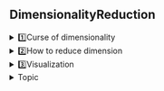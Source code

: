 ## DimensionalityReduction
 <details>
 <summary>1️⃣Curse of dimensionality</summary>
   <br>
  
 **📍Curse of dimentionality**
 
  -  Harder to visualize or see structure of 
  -  Hard to search in high dimension (more runtime)
  -  Need more data to get a good estimation of the data
 
 **📍To combat the curse of dimensionality**
 
 - **🌱Feature selection**: Keep only "Good" features
     - Drop features having missing values
     - Drop low variace column (a feature that is a constant)
     - Drop the feature by using forward (increase one by one feature) and backward (decrease one by one feature) elimination 

     > **Pro:** Useful when the user wants to know which feature matters

     > **Con:** Hard to select good features automatically

   **NOTE of Feature Selection** <br>

   0. Ask domain expertise which feature matters
   1. Use in Hackathon level (time limit days-a week), don't recommend to use in        other cases
   2. Proper methods for feature selection
       - Choose algorithms that handles high dimension well and do selection as a       by product ex Regression with L1 regularization (dan't same as L1 loss),          Tree-based classifiers (random forest, XGBoost)
       - Generic Algorithm: Optimization method, has objective and decision             variable that we want to change (Natural Selection), this algorithm also          can use for tuning hyperparameters in a neural network, and tuning                augmentation algorithms 
   
  -  **🌱Feature transformation (Feature extraction)**: Transform the original features into a smaller set of features, New features come from the combination of old features (Greedy algorithm)

             F(x1,x2,...,x10) --> (y1, y2)

     > **Pro:** more powerful

     > **Con:** harder to interpret the model

Before doing feature transformation, recommend to revise **Linear Algebra**, which has following importantant topics in the below topics


  -  **🌱Important Linear Algebra Concepts**:


**<li> 1. Matrix as a sequence of column vectors</li>**
        
  <img width="500" src="https://github.com/RadchaneepornC/DataScience-MachineLearning/blob/main/Images/LinearAlgebra_matrix1.png" style="display: block; margin-left: auto; margin-right: auto;">

  <img width="500" src="https://github.com/RadchaneepornC/DataScience-MachineLearning/blob/main/Images/LinearAlgebra_matrix2.png" style="display: block; margin-left: auto; margin-right: auto;">

  Fig: visualise matrix multiplication as a sequence of column vectors [source](https://www.youtube.com/watch?v=kYB8IZa5AuE&list=PLZHQObOWTQDPD3MizzM2xVFitgF8hE_ab&index=5)

  **<li> 2. View Eigendecomposition(ED) and Singular Value Decomposition (SVD) as rotations and stretches</li>**

  **<li> 3.Change basis from x,y coordinates to be on u by using PROJECTION</li>**
since we will use the concept of projection to project of each feature to the matrix and 
then maximize the variance after projection using 

                                 argmaxVar(wTx)


subject to the constraint that w is a unit vector. This maximization ensures that the chosen principal component (direction) captures the most significant variance present in the data




   


  
  **<li> 4.Covariance Matrix</li>**
          1. symmetric: real eigen values, eigen vectors are matually orthogonal 
          2. positive semi-definite(Convex function): semi because sometimes the variance can be zero, eigen              values are nonnegative
          3. positive definite: eigen values are positive --> garantee invertible

There are two aspects which has the same meaning: 

**Aspect I)** given a set of features as Random variables (RVs) 
**Aspect II)** see each data points as vector and go to cross product, minute mean, and  average
Covariance maxtrix in term of the vector view
- column of matrix stands for each vector of data point
- row of matrix stands for each feature
  




  **📍Goals of dimentional reduction**
  -  For better machine learning models
  -  For data visualization
 
</details>

<details>
 <summary>2️⃣How to reduce dimension</summary>
 <br>  
 
 **<li>📍Principle Component Analysis: PCA(unsupervised)</li>** solve Eigenvector ordered by Eigen value
             
  - goal: reduce dimension, but remain information
  - min dimensions = N train data 
       
   but not suit for classification problem, for this, use LCA instead

PCA does indeed transform a set of possibly correlated variables into a smaller number of uncorrelated variables (the principal components), the goal is to remove the least important principle components (the least of the variance one in the dataset) 

**Ex of PCA**


$$X = \begin{bmatrix}
1 & 2 \\
3 & 4 \\
5 & 6 \\
\end{bmatrix}$$



```python
import numpy as np

# Original data
X = np.array([[1, 2], [3, 4], [5, 6]])

```


**Step of PCA are following main steps belows:** <br>

**I) create principal components which are guaranteed to be uncorrelated if the data is projected onto them correctly**

   <li>Step 1: Standardize the Data - Standardize each feature to have a mean of zero and a standard deviation of one by using this formula</li>

$$z=\dfrac{x-\mu}{\sigma}$$

where: z = the standardized value, x = the original value, μ = the mean of the feature, and 
σ = the standard deviation of the feature

```python
# Calculate the mean of each feature
means = np.mean(X, axis=0)

# Calculate the standard deviation of each feature
std_devs = np.std(X, axis=0, ddof=1)

# Standardize the data
Z = (X - means) / std_devs
```

**NOTE**
Standardizing data before applying PCA ensures that all variables contribute equally to the analysis, improves interpretability, and enhances numerical stability, leading to more reliable and meaningful results



 <li>Step 2: Calculate the Covariance Matrix</li>

   $$\text{Cov}(X_i, X_j) = \frac{1}{n-1} \sum_{k=1}^{n} (x_{ki} - \mu_i)(x_{kj} - \mu_j)$$

for the standardized data, the means are zero, so the covariance matrix simplifies to 

$$\Sigma = \frac{1}{n - 1} Z^T Z$$

where Z = the matrix of standardized data, Σ = the covariance matrix 

```python
# Step 2: Calculate the covariance matrix
covariance_matrix = np.cov(Z, rowvar=False)

# Display the standardized data and the covariance matrix
Z, covariance_matrix

```

result: <br>

            (array([[-1., -1.],
                   [ 0.,  0.],
                   [ 1.,  1.]]),
             array([[1., 1.],
                   [1., 1.]]))

<li>Step 3: Compute Eigenvectors and Eigenvalues</li> 
The eigenvectors point in the direction of the principal components, and the eigenvalues give the amount of variance captured by each principal component



$$\det(\Sigma - \lambda I) = 0$$


where: I = the identity matrix, λ = the eigenvalues, once the eigenvalues are found, we can find the eigenvectors by solving:


$$(\Sigma - \lambda I)w = 0$$


```python
# Step 3: Compute eigenvectors and eigenvalues
eigenvalues, eigenvectors = np.linalg.eig(covariance_matrix)

# Display the eigenvalues and eigenvectors
eigenvalues, eigenvectors

```

Eigenvalues(λ) = 

         (array([2., 0.])


The eigenvalues tell us the amount of variance captured by each principal component. The first eigenvalue (2) captures all the variance in the data, while the second eigenvalue is zero, meaning it captures no variance




Eigen vectors = 


           array([[ 0.70710678, -0.70710678],
                  [ 0.70710678,  0.70710678]]))


For this step, we sometimes apply the concept of **Lagrange multiplier** 

Objective:
maximizing the variance of the projected data, as formulated as 

$$w^T \Sigma w$$


while subjecting to the constraint the projection vector(principal component) has unit length (This standardization allows us to focus solely on the direction in which unit vector points, rather than being influenced by its magnitude, in othe words, allow us to compare the variance captured by different vectors measured on the same scale), which is expressed as 


$$w^T w = 1$$


The Lagrange multiplier (λ) is introduced to incorporate this constraint into the optimization problem. The Lagrangian is set up as:

$$L = \text{Var}(w^T x) - \lambda (w^T w - 1)$$


$$\text{Var}(w^T x) = E\left[(w^T x - E[w^T x])^2\right] = w^T \Sigma w$$


$$L = w^T \Sigma w - \lambda (w^T w - 1)$$

Differentiating this Lagrangian with respect to w and setting it to zero leads to the eigenvalue equation:

$$\nabla_w L, \frac{\partial L}{\partial w} = 2\Sigma w - 2\lambda w = 0$$


$$\Sigma w = \lambda w$$


solving this equation gives us the eigenvectors (the directions of the principal components) and their corresponding eigenvalues (which represent the variance captured by each principal component)



**II) select the first few principal components(represent in eigenvectors), those with the largest eigenvalues(retain the majority of the useful information: max variance), and disregard the others, this step maybe include sub-step about optimization**

```python
# Step 5: Transform the data using the first eigenvector (principal component)
# Select the first eigenvector
principal_component = eigenvectors[:, 0]

# Transform the data
T = Z.dot(principal_component)

# Display the transformed data
T
```


T = 

                 array([-1.41421356, 0.000000,  1.41421356])


This transformed data is a one-dimensional representation of the original two-dimensional data, capturing the most significant variance



  
   
 **<li>📍LCA(supervised)</li>** got normalized Eigenvector
    
   - goal for classification
   - min dimensions = C-1 


</details>

 
 <details>
 <summary>3️⃣Visualization</summary>
   <br>
</details>
 
</details>

<details>
<summary>Topic
</summary>
 abcd
          <ul><details><summary>Subtopics</summary> </details></ul>
          <ul><details><summary>Subtopics</summary></details></ul>
 
</details>
